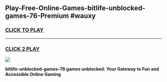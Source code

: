 
## Play-Free-Online-Games-bitlife-unblocked-games-76-Premium #wauxy
<h3>
<a href="https://premium.freeplayer.one?title=bitlife-unblocked-games-76&ref=8M">CLICK TO PLAY</a></h3>
<hr>

<h3>
<a href="https://premium.freeplayer.one?title=bitlife-unblocked-games-76&ref=8M">CLICK 2 PLAY</a>
  
</h3>

<a href="https://premium.freeplayer.one?title=bitlife-unblocked-games-76&ref=8M"><img src="https://clearcache.store/games.png"></a>


**bitlife-unblocked-games-76 games unblocked: Your Gateway to Fun and Accessible Online Gaming**
